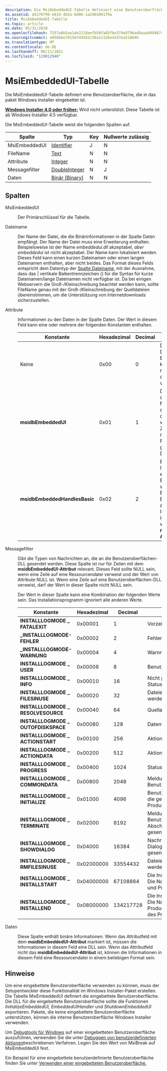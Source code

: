 ```yaml
---
description: Die MsiEmbeddedUI-Tabelle definiert eine Benutzeroberfläche, die in das paket Windows Installer eingebettet ist.
ms.assetid: d4176f99-e819-4b5a-bd06-1a2965891f9a
title: MsiEmbeddedUI-Tabelle
ms.topic: article
ms.date: 05/31/2018
ms.openlocfilehash: 7357a0b5aa1de2218eefb58fa85fbe374e9796ad0aaa94946743f1c51d9c8daa
ms.sourcegitcommit: e858bbe701567d4583c50a11326e42d7ea51804b
ms.translationtype: MT
ms.contentlocale: de-DE
ms.lasthandoff: 08/11/2021
ms.locfileid: "119012948"
---
```

# <a name="msiembeddedui-table"></a>MsiEmbeddedUI-Tabelle

Die MsiEmbeddedUI-Tabelle definiert eine Benutzeroberfläche, die in das paket Windows Installer eingebettet ist.

**[Windows Installer 4.0 oder früher:](not-supported-in-windows-installer-4-0.md)** Wird nicht unterstützt. Diese Tabelle ist ab Windows Installer 4.5 verfügbar.

Die MsiEmbeddedUI-Tabelle weist die folgenden Spalten auf.



| Spalte        | Typ                               | Key | Nullwerte zulässig |
|---------------|------------------------------------|-----|----------|
| MsiEmbeddedUI | [Identifier](identifier.md)       | J   | N        |
| FileName      | [Text](text.md)                   | N   | N        |
| Attribute    | [Integer](integer.md)             | N   | N        |
| Messagefilter | [DoubleInteger](doubleinteger.md) | N   | J        |
| Daten          | [Binär (Binary)](binary.md)               | N   | N        |



 

## <a name="columns"></a>Spalten

<dl> <dt>

<span id="MsiEmbeddedUI"></span><span id="msiembeddedui"></span><span id="MSIEMBEDDEDUI"></span>MsiEmbeddedUI
</dt> <dd>

Der Primärschlüssel für die Tabelle.

</dd> <dt>

<span id="FileName"></span><span id="filename"></span><span id="FILENAME"></span>Dateiname
</dt> <dd>

Der Name der Datei, die die Binärinformationen in der Spalte Daten empfängt. Der Name der Datei muss eine Erweiterung enthalten. Beispielsweise ist der Name *embeddedui.dll* akzeptabel, *aber embeddedui* ist nicht akzeptabel. Der Name kann lokalisiert werden. Dieses Feld kann einen kurzen Dateinamen oder einen langen Dateinamen enthalten, aber nicht beides. Das Format dieses Felds entspricht dem Datentyp der [Spalte Dateiname,](filename.md) mit der Ausnahme, dass das \| vertikale Balkentrennzeichen () für die Syntax für kurze Dateinamen/lange Dateinamen nicht verfügbar ist. Da bei einigen Webservern die Groß-/Kleinschreibung beachtet werden kann, sollte FileName genau mit der Groß-/Kleinschreibung der Quelldateien übereinstimmen, um die Unterstützung von Internetdownloads sicherzustellen.

</dd> <dt>

<span id="Attributes"></span><span id="attributes"></span><span id="ATTRIBUTES"></span>Attribute
</dt> <dd>

Informationen zu den Daten in der Spalte Daten. Der Wert in diesem Feld kann eine oder mehrere der folgenden Konstanten enthalten.



| Konstante                      | Hexadezimal | Decimal | Bedeutung                                                                                                                                                                                                                          |
|-------------------------------|-------------|---------|----------------------------------------------------------------------------------------------------------------------------------------------------------------------------------------------------------------------------------|
| Keine                          | 0x00        | 0       | Die Datei ist nicht die DLL-Datei für die Benutzeroberfläche. Dabei kann es sich um eine ressourcendatei, die von der Benutzeroberfläche verwendet wird.                                                                                                                       |
| **msidbEmbeddedUI**           | 0x01        | 1       | Die primäre DLL-Datei für die Benutzeroberfläche. Nicht mehr als eine Zeile in der Tabelle kann mit diesem Attribut markiert werden. Wenn mehrere Zeilen mit diesem Attribut markiert sind, ist dies ein Fehler, und es kann nicht garantiert werden, welche DLL verwendet wird. |
| **msidbEmbeddedHandlesBasic** | 0x02        | 2       | Ermöglicht dem Installationsprogramm, die eingebettete Benutzeroberfläche während einer Einfachinstallation auf Benutzeroberflächenebene aufzurufen. Das Installationsprogramm ignoriert dieses Attribut, wenn es nicht mit dem **msidbEmbeddedUI-Attribut** kombiniert wird.                                         |



 

</dd> <dt>

<span id="MessageFilter"></span><span id="messagefilter"></span><span id="MESSAGEFILTER"></span>Messagefilter
</dt> <dd>

Gibt die Typen von Nachrichten an, die an die Benutzeroberflächen-DLL gesendet werden. Diese Spalte ist nur für Zeilen mit dem **msidbEmbeddedUI-Attribut** relevant. Dieses Feld sollte NULL sein, wenn eine Zeile auf eine Ressourcendatei verweist und der Wert von Attribute NULL ist. Wenn eine Zeile auf eine Benutzeroberflächen-DLL verweist, darf der Wert in dieser Spalte nicht NULL sein.

Der Wert in dieser Spalte kann eine Kombination der folgenden Werte sein. Das Installationsprogramm ignoriert alle anderen Werte.



| Konstante                           | Hexadezimal | Decimal   | Beschreibung                                                                                                  |
|------------------------------------|-------------|-----------|--------------------------------------------------------------------------------------------------------------|
| **INSTALLLOGMODE \_ FATALEXIT**      | 0x00001     | 1         | Vorzeitige Beendigung.                                                                                       |
| **\_INSTALLLOGMODE-FEHLER**          | 0x00002     | 2         | Fehlermeldungen                                                                                              |
| **\_INSTALLLOGMODE-WARNUNG**        | 0x00004     | 4         | Warnmeldungen.                                                                                            |
| **INSTALLLOGMODE \_ USER**           | 0x00008     | 8         | Benutzernachrichten.                                                                                               |
| **INSTALLLOGMODE \_ INFO**           | 0x00010     | 16        | Nicht protokollierte Statusmeldungen.                                                                                    |
| **INSTALLLOGMODE \_ FILESINUSE**     | 0x00020     | 32        | Dateien, die derzeit verwendet werden.                                                                                 |
| **INSTALLLOGMODE \_ RESOLVESOURCE**  | 0x00040     | 64        | Quellauflösungsanforderungen.                                                                                  |
| **INSTALLLOGMODE \_ OUTOFDISKSPACE** | 0x00080     | 128       | Datenträgerspeicherplatzmeldungen.                                                                                         |
| **INSTALLLOGMODE \_ ACTIONSTART**    | 0x00100     | 256       | Aktionsstartmeldungen.                                                                                       |
| **INSTALLLOGMODE \_ ACTIONDATA**     | 0x00200     | 512       | Aktionsdatenmeldungen.                                                                                        |
| **INSTALLLOGMODE \_ PROGRESS**       | 0x00400     | 1024      | Statusmeldungen.                                                                                           |
| **INSTALLLOGMODE \_ COMMONDATA**     | 0x00800     | 2048      | Meldungen zur Benutzeroberflächeninitialisierung.                                                                                  |
| **INSTALLLOGMODE \_ INITIALIZE**     | 0x01000     | 4096      | Benutzeroberflächenstartmeldungen, die gesendet werden, wenn eine Produktinstallation gestartet wird.                                            |
| **INSTALLLOGMODE \_ TERMINATE**      | 0x02000     | 8192      | Meldungen zum Herunterfahren der Benutzeroberfläche, die nach Abschluss einer Produktinstallation gesendet werden.                                         |
| **INSTALLLOGMODE \_ SHOWDIALOG**     | 0x04000     | 16384     | Nachrichten, die vor der Anzeige des Dialogfelds "Benutzeroberfläche" gesendet werden.                                                             |
| **INSTALLLOGMODE \_ RMFILESINUSE**   | 0x02000000  | 33554432  | Dateien, die derzeit verwendet werden.                                                                                 |
| **INSTALLLOGMODE \_ INSTALLSTART**   | 0x04000000  | 67108864  | Die Installation des Produkts beginnt. Die Nachricht enthält productName und ProductCode des Produkts.              |
| **INSTALLLOGMODE \_ INSTALLEND**     | 0x08000000  | 134217728 | Die Installation des Produkts endet. Die Nachricht enthält productName, ProductCode und den Rückgabewert des Produkts. |



 

</dd> <dt>

<span id="Data"></span><span id="data"></span><span id="DATA"></span>Daten
</dt> <dd>

Diese Spalte enthält binäre Informationen. Wenn das Attributfeld mit dem **msidbEmbeddedUI-Attribut** markiert ist, müssen die Informationen in diesem Feld eine DLL sein. Wenn das Attributfeld nicht das **msidbEmbeddedUI-Attribut** ist, können die Informationen in diesem Feld eine Ressourcendatei in einem beliebigen Format sein.

</dd> </dl>

## <a name="remarks"></a>Hinweise

Um eine eingebettete Benutzeroberfläche verwenden zu können, muss der Setupentwickler diese Funktionalität im Windows Installer-Paket erstellen. Die Tabelle MsiEmbeddedUI definiert die eingebettete Benutzeroberfläche. Die DLL für die eingebettete Benutzeroberfläche sollte die Funktionen *InitializeEmbeddedUI,* *EmbeddedUIHandler* und *ShutdownEmbeddedUI* exportieren. Pakete, die keine eingebettete Benutzeroberfläche unterstützen, können die interne Benutzeroberfläche Windows Installer verwenden.

Um [Debugtools für Windows](https://www.microsoft.com/?ref=go) auf einer eingebetteten Benutzeroberfläche auszuführen, verwenden Sie die unter [Debuggen von benutzerdefinierten Aktionen](debugging-custom-actions.md)beschriebenen Verfahren. Legen Sie den Wert von MsiBreak auf MsiEmbeddedUI fest.

Ein Beispiel für eine eingebettete benutzerdefinierte Benutzeroberfläche finden Sie unter [Verwenden einer eingebetteten Benutzeroberfläche.](using-an-embedded-ui.md)

 

 



